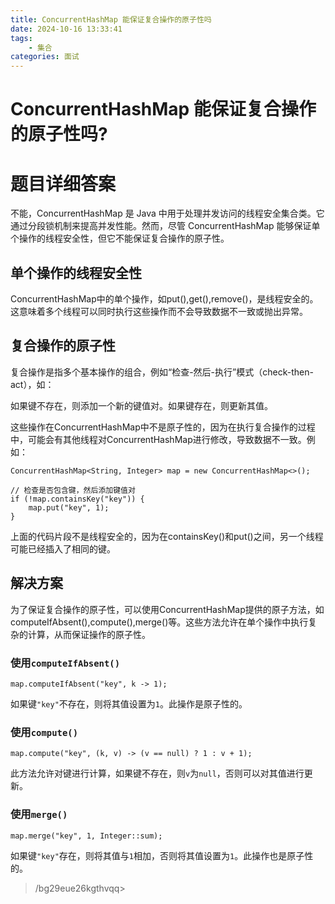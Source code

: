```yaml
---
title: ConcurrentHashMap 能保证复合操作的原子性吗
date: 2024-10-16 13:33:41
tags:
	- 集合
categories: 面试
---
```

# ConcurrentHashMap 能保证复合操作的原子性吗?

# 题目详细答案
不能，ConcurrentHashMap 是 Java 中用于处理并发访问的线程安全集合类。它通过分段锁机制来提高并发性能。然而，尽管 ConcurrentHashMap 能够保证单个操作的线程安全性，但它不能保证复合操作的原子性。

## 单个操作的线程安全性
ConcurrentHashMap中的单个操作，如put(),get(),remove()，是线程安全的。这意味着多个线程可以同时执行这些操作而不会导致数据不一致或抛出异常。

## 复合操作的原子性
复合操作是指多个基本操作的组合，例如“检查-然后-执行”模式（check-then-act），如：

如果键不存在，则添加一个新的键值对。如果键存在，则更新其值。

这些操作在ConcurrentHashMap中不是原子性的，因为在执行复合操作的过程中，可能会有其他线程对ConcurrentHashMap进行修改，导致数据不一致。例如：

```plain
ConcurrentHashMap<String, Integer> map = new ConcurrentHashMap<>();

// 检查是否包含键，然后添加键值对
if (!map.containsKey("key")) {
    map.put("key", 1);
}
```

上面的代码片段不是线程安全的，因为在containsKey()和put()之间，另一个线程可能已经插入了相同的键。

## 解决方案
为了保证复合操作的原子性，可以使用ConcurrentHashMap提供的原子方法，如computeIfAbsent(),compute(),merge()等。这些方法允许在单个操作中执行复杂的计算，从而保证操作的原子性。

### 使用`computeIfAbsent()`
```plain
map.computeIfAbsent("key", k -> 1);
```

如果键`"key"`不存在，则将其值设置为`1`。此操作是原子性的。

### 使用`compute()`
```plain
map.compute("key", (k, v) -> (v == null) ? 1 : v + 1);
```

此方法允许对键进行计算，如果键不存在，则`v`为`null`，否则可以对其值进行更新。

### 使用`merge()`
```plain
map.merge("key", 1, Integer::sum);
```

如果键`"key"`存在，则将其值与`1`相加，否则将其值设置为`1`。此操作也是原子性的。



> /bg29eue26kgthvqq>